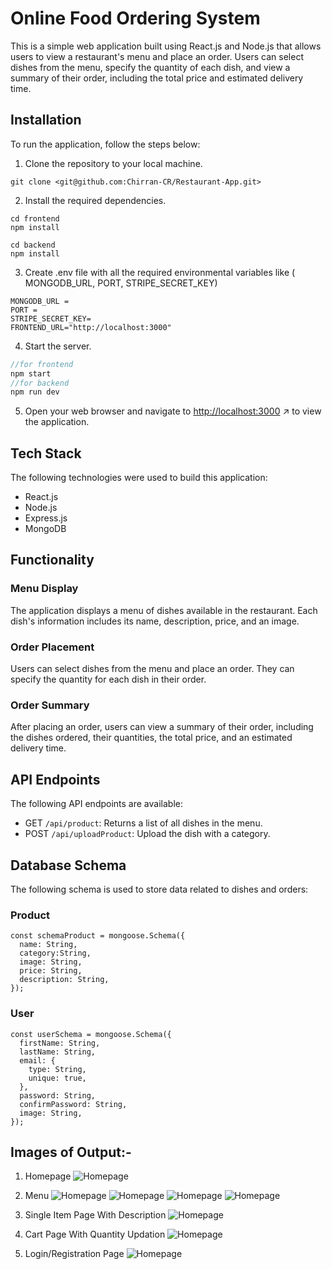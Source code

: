 # Online Food Ordering System

This is a simple web application built using React.js and Node.js that allows users to view a restaurant's menu and place an order. Users can select dishes from the menu, specify the quantity of each dish, and view a summary of their order, including the total price and estimated delivery time.

## Installation

To run the application, follow the steps below:

1. Clone the repository to your local machine.

```
git clone <git@github.com:Chirran-CR/Restaurant-App.git>

```

2. Install the required dependencies.

```
cd frontend
npm install

cd backend
npm install
```

3. Create .env file with all the required environmental variables like ( MONGODB_URL, PORT, STRIPE_SECRET_KEY)

```
MONGODB_URL =
PORT = 
STRIPE_SECRET_KEY=
FRONTEND_URL="http://localhost:3000"
```

4. Start the server.

```jsx
//for frontend
npm start
//for backend
npm run dev
```

5. Open your web browser and navigate to [http://localhost:3000](http://localhost:3000/) ↗ to view the application.

## Tech Stack

The following technologies were used to build this application:

- React.js
- Node.js
- Express.js
- MongoDB

## Functionality

### Menu Display

The application displays a menu of dishes available in the restaurant. Each dish's information includes its name, description, price, and an image.

### Order Placement

Users can select dishes from the menu and place an order. They can specify the quantity for each dish in their order.

### Order Summary

After placing an order, users can view a summary of their order, including the dishes ordered, their quantities, the total price, and an estimated delivery time.

## API Endpoints

The following API endpoints are available:

- GET `/api/product`: Returns a list of all dishes in the menu.
- POST `/api/uploadProduct`: Upload the dish with a category.

## Database Schema

The following schema is used to store data related to dishes and orders:

### Product

```
const schemaProduct = mongoose.Schema({
  name: String,
  category:String,
  image: String,
  price: String,
  description: String,
});
```

### User

```
const userSchema = mongoose.Schema({
  firstName: String,
  lastName: String,
  email: {
    type: String,
    unique: true,
  },
  password: String,
  confirmPassword: String,
  image: String,
});
```
## Images of Output:-

1. Homepage
![Homepage](screenshot/1.png)

2. Menu
![Homepage](screenshot/2.png)
![Homepage](screenshot/3.png)
![Homepage](screenshot/4.png)
![Homepage](screenshot/5.png)

3. Single Item Page With Description
![Homepage](screenshot/6.png)

4. Cart Page With Quantity Updation
![Homepage](screenshot/7.png)

5. Login/Registration Page
![Homepage](screenshot/8.png)